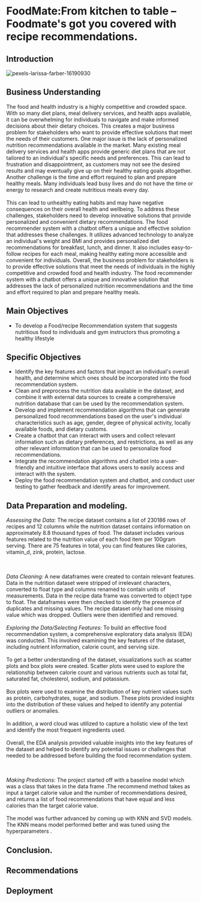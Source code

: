 # FoodMate:From kitchen to table – Foodmate's got you covered with recipe recommendations.

## Introduction

![pexels-larissa-farber-16190930](https://user-images.githubusercontent.com/58382818/182008486-01c0a56b-f055-4d94-b38f-7d838d5f8b0f.png)


## Business Understanding
The food and health industry is a highly competitive and crowded space. With so many diet plans, meal delivery services, and health apps available, it can be overwhelming for individuals to navigate and make informed decisions about their dietary choices. This creates a major business problem for stakeholders who want to provide effective solutions that meet the needs of their customers. One major issue is the lack of personalized nutrition recommendations available in the market. Many existing meal delivery services and health apps provide generic diet plans that are not tailored to an individual's specific needs and preferences. This can lead to frustration and disappointment, as customers may not see the desired results and may eventually give up on their healthy eating goals altogether. Another challenge is the time and effort required to plan and prepare healthy meals. Many individuals lead busy lives and do not have the time or energy to research and create nutritious meals every day. 
<br><br>
This can lead to unhealthy eating habits and may have negative consequences on their overall health and wellbeing. To address these challenges, stakeholders need to develop innovative solutions that provide personalized and convenient dietary recommendations. The food recommender system with a chatbot offers a unique and effective solution that addresses these challenges. It utilizes advanced technology to analyze an individual's weight and BMI and provides personalized diet recommendations for breakfast, lunch, and dinner. It also includes easy-to-follow recipes for each meal, making healthy eating more accessible and convenient for individuals. Overall, the business problem for stakeholders is to provide effective solutions that meet the needs of individuals in the highly competitive and crowded food and health industry. The food recommender system with a chatbot offers a unique and innovative solution that addresses the lack of personalized nutrition recommendations and the time and effort required to plan and prepare healthy meals.

## Main Objectives
* To develop a Food/recipe Recommendation system that suggests nutritious food to individuals and gym instructors thus promoting a healthy lifestyle


## Specific Objectives
* Identify the key features and factors that impact an individual's overall health, and determine which ones should be incorporated into the food recommendation system.
* Clean and preprocess the nutrition data available in the dataset, and combine it with external data sources to create a comprehensive nutrition database that can be used by the recommendation system.
* Develop and implement recommendation algorithms that can generate personalized food recommendations based on the user's individual characteristics such as age, gender, degree of physical activity, locally available foods, and dietary customs.
* Create a chatbot that can interact with users and collect relevant information such as dietary preferences, and restrictions, as well as any other relevant information that can be used to personalize food recommendations.
* Integrate the recommendation algorithms and chatbot into a user-friendly and intuitive interface that allows users to easily access and interact with the system.
* Deploy the food recommendation system and chatbot, and conduct user testing to gather feedback and identify areas for improvement.



## Data Preparation and modeling.
*Assessing the Data:* The recipe dataset contains  a list of 230186 rows of recipes and 12 columns while the nutrition dataset contains information on approximately 8.8 thousand types of food. The dataset includes various features related to the nutrition value of each food item per 100gram serving. There are 75 features in total, you can find features like calories, vitamin_d, zink, protein, lactose. 

<br><br>
*Data Cleaning:* A new dataframes were created to contain relevant features.  Data in the nutrition dataset were stripped of irrelevant characters, converted to float type and columns renamed to contain units of measurements.  Data in the recipe data frame was converted to object type to float. The dataframes were then checked to identify the presence of duplicates and missing values. The recipe dataset only had one missing value which was dropped. Outliers were then identified and removed.
<br><br>
*Exploring the Data/Selecting Features:* To build an effective food recommendation system, a comprehensive exploratory data analysis (EDA) was conducted. This involved examining the key features of the dataset, including nutrient information, calorie count, and serving size.
<br><br>
To get a better understanding of the dataset, visualizations such as scatter plots and  box plots were created. Scatter plots were used to explore the relationship between calorie count and various nutrients such as total fat, saturated fat, cholesterol, sodium, and potassium.
<br><br>
Box plots were used to examine the distribution of key nutrient values such as protein, carbohydrates, sugar, and sodium. These plots provided insights into the distribution of these values and helped to identify any potential outliers or anomalies.
<br><br>
In addition, a word cloud was utilized to capture a holistic view of the text and identify the most frequent ingredients used.
<br><br>
Overall, the EDA analysis provided valuable insights into the key features of the dataset and helped to identify any potential issues or challenges that needed to be addressed before building the food recommendation system.


<br><br>
*Making Predictions:* The project started off with a baseline model which was a class that takes in the data frame .The recommend method takes as input a target calorie value and the number of recommendations desired, and returns a list of food recommendations that have equal and less calories than the target calorie value.
<br><br>
The model was further advanced by coming up with  KNN and SVD models.  The KNN means model performed better and was tuned using the hyperparameters .



## Conclusion.



## Recommendations



## Deployment

